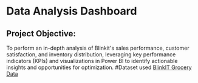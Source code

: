 # Data Analysis Dashboard
## Project Objective:
To perform an in-depth analysis of Blinkit's sales performance, customer satisfaction, and inventory distribution, leveraging key performance indicators (KPIs) and visualizations in Power BI to identify actionable insights and opportunities for optimization.
#Dataset used
<a href="https://github.com/ivap412/Power-BI-Dashboard/blob/main/BlinkIT%20Grocery%20Data.xlsx">BlinkIT Grocery Data</a>
